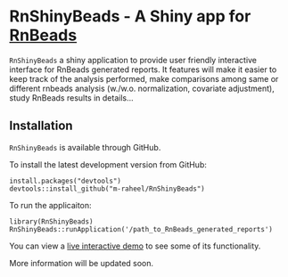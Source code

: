 
RnShinyBeads - A Shiny app for [RnBeads](http://rnbeads.mpi-inf.mpg.de/)
===========================================================================

`RnShinyBeads` a shiny application to provide user friendly interactive interface for RnBeads generated reports. It features will make it easier to keep track of the analysis performed, make comparisons among same or different rnbeads analysis (w./w.o. normalization, covariate adjustment), study RnBeads results in details...


Installation
------------

`RnShinyBeads` is available through GitHub.

To install the latest development version from GitHub:

    install.packages("devtools")
    devtools::install_github("m-raheel/RnShinyBeads")

To run the applicaiton:

    library(RnShinyBeads)
    RnShinyBeads::runApplication('/path_to_RnBeads_generated_reports')
    
    
You can view a [live interactive
demo](http://internal.genetik.uni-sb.de/shiny/RnBeadsInterface/) to see some of
its functionality.

More information will be updated soon.
